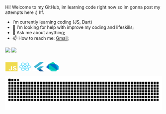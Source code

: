 Hi! Welcome to my GitHub, im learning code right now so im gonna post my attempts here :) hf.

 - I’m currently learning coding (JS, Dart)
 - 🤔 I’m looking for help with improve my coding and lifeskills;
 - 💬 Ask me about anything;
 - 📫 How to reach me: <a href="mailto:mateusleitaoelpidio@gmail.com">Gmail</a>;
 
 
  
  <a href="https://github.com/mateusleitao"></a>
  <img align="center" height="180em" src="https://github-readme-stats-eight-theta.vercel.app/api?username=mateusleitao&show_icons=true&theme=shades-of-purple"/>
  <img align="center" height="180em" src="https://github-readme-stats.vercel.app/api/top-langs/?username=mateusleitao&layout=compact&langs_count=8&theme=shades-of-purple"/>
  <div style="display: inline_block"><br>
  <img align="center" alt="Rafa-Js" height="30" width="40" src="https://raw.githubusercontent.com/devicons/devicon/master/icons/javascript/javascript-plain.svg">
  <img align="center" alt="Rafa-React" height="30" width="40" src="https://raw.githubusercontent.com/devicons/devicon/master/icons/react/react-original.svg">
  <img align="center" alt="Rafa-Flutter" height="30" width="40" src="https://raw.githubusercontent.com/devicons/devicon/master/icons/flutter/flutter-original.svg">
  <img align="center" alt="Rafa-Dart" height="30" width="40" src="https://raw.githubusercontent.com/devicons/devicon/master/icons/dart/dart-original.svg">

  
  
 



![Snake animation](https://github.com/mateusleitao/mateusleitao/blob/output/github-contribution-grid-snake.svg)

